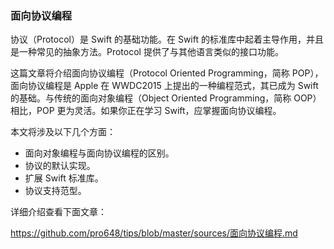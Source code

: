 ### 面向协议编程

协议（Protocol）是 Swift 的基础功能。在 Swift 的标准库中起着主导作用，并且是一种常见的抽象方法。Protocol 提供了与其他语言类似的接口功能。

这篇文章将介绍面向协议编程（Protocol Oriented Programming，简称 POP），面向协议编程是 Apple 在 WWDC2015 上提出的一种编程范式，其已成为 Swift 的基础。与传统的面向对象编程（Object Oriented Programming，简称 OOP）相比，POP 更为灵活。如果你正在学习 Swift，应掌握面向协议编程。

本文将涉及以下几个方面：

- 面向对象编程与面向协议编程的区别。
- 协议的默认实现。
- 扩展 Swift 标准库。
- 协议支持范型。

详细介绍查看下面文章：

<https://github.com/pro648/tips/blob/master/sources/面向协议编程.md>

